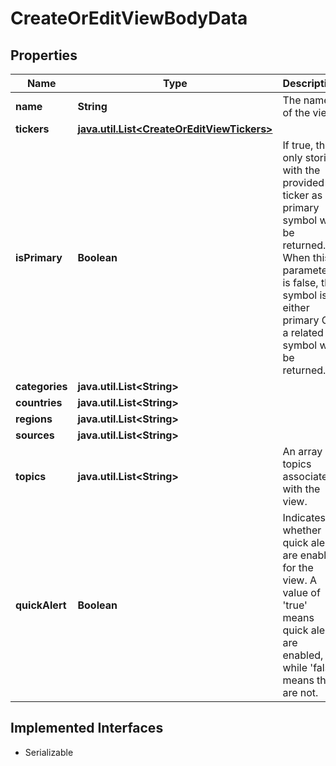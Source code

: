 

# CreateOrEditViewBodyData


## Properties

Name | Type | Description | Notes
------------ | ------------- | ------------- | -------------
**name** | **String** | The name of the view. |  [optional]
**tickers** | [**java.util.List&lt;CreateOrEditViewTickers&gt;**](CreateOrEditViewTickers.md) |  |  [optional]
**isPrimary** | **Boolean** | If true, then only stories with the provided ticker as a primary symbol will be returned. When this parameter is false, the symbol is either primary OR a related symbol will be returned. |  [optional]
**categories** | **java.util.List&lt;String&gt;** |  |  [optional]
**countries** | **java.util.List&lt;String&gt;** |  |  [optional]
**regions** | **java.util.List&lt;String&gt;** |  |  [optional]
**sources** | **java.util.List&lt;String&gt;** |  |  [optional]
**topics** | **java.util.List&lt;String&gt;** | An array of topics associated with the view. |  [optional]
**quickAlert** | **Boolean** | Indicates whether quick alerts are enabled for the view. A value of &#39;true&#39; means quick alerts are enabled, while &#39;false&#39; means they are not. |  [optional]


## Implemented Interfaces

* Serializable


